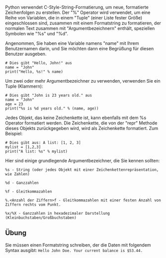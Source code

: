 Python verwendet C-Style-String-Formatierung, um neue, formatierte Zeichenfolgen zu erstellen. Der "%" Operator wird verwendet, um eine Reihe von Variablen, die in einem "Tuple" (einer Liste fester Größe) eingeschlossen sind, zusammen mit einem Formatstring zu formatieren, der normalen Text zusammen mit "Argumentbezeichnern" enthält, speziellen Symbolen wie "%s" und "%d".

Angenommen, Sie haben eine Variable namens "name" mit Ihrem Benutzernamen darin, und Sie möchten dann eine Begrüßung für diesen Benutzer ausgeben.

    # Dies gibt "Hello, John!" aus
    name = "John"
    print("Hello, %s!" % name)

Um zwei oder mehr Argumentbezeichner zu verwenden, verwenden Sie ein Tuple (Klammern):

    # Dies gibt "John is 23 years old." aus
    name = "John"
    age = 23
    print("%s is %d years old." % (name, age))

Jedes Objekt, das keine Zeichenkette ist, kann ebenfalls mit dem %s Operator formatiert werden. Die Zeichenkette, die von der "repr" Methode dieses Objekts zurückgegeben wird, wird als Zeichenkette formatiert. Zum Beispiel:

    # Dies gibt aus: A list: [1, 2, 3]
    mylist = [1,2,3]
    print("A list: %s" % mylist)

Hier sind einige grundlegende Argumentbezeichner, die Sie kennen sollten:

`%s - String (oder jedes Objekt mit einer Zeichenkettenrepräsentation, wie Zahlen)`

`%d - Ganzzahlen`

`%f - Gleitkommazahlen`

`%.<Anzahl der Ziffern>f - Gleitkommazahlen mit einer festen Anzahl von Ziffern rechts vom Punkt.`

`%x/%X - Ganzzahlen in hexadezimaler Darstellung (Kleinbuchstaben/Großbuchstaben)`

Übung
--------

Sie müssen einen Formatstring schreiben, der die Daten mit folgendem Syntax ausgibt:
    `Hello John Doe. Your current balance is $53.44.`